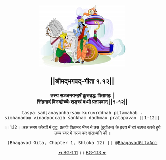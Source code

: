 <center><img src="../../asset/BG.png" alt="#API #bhagavadgitaapi #slok #nodejs #js #api #gitaapi #krishna #hinduism #vedic #ISKCON #shreemadbhagavadgita #technology"/>
<h2>||श्रीमद्‍भगवद्‍-गीता १.१२||</h2>
<h3>तस्य सञ्जनयन्हर्षं कुरुवृद्धः पितामहः |<br/>सिंहनादं विनद्योच्चैः शङ्खं दध्मौ प्रतापवान् ||१-१२||</h3>
<pre>tasya sañjanayanharṣaṃ kuruvṛddhaḥ pitāmahaḥ .<br/>siṃhanādaṃ vinadyoccaiḥ śaṅkhaṃ dadhmau pratāpavān ||1-12||</pre>
<p>।।1.12।।उस समय कौरवों में वृद्ध, प्रतापी पितामह भीष्म ने उस (दुर्योधन) के हृदय में हर्ष उत्पन्न करते हुये उच्च स्वर में गरज कर शंखध्वनि की।</p>
<pre>(Bhagavad Gita, Chapter 1, Shloka 12) || <a href="https://twitter.com/bhagavadgitaapi">@BhagavadGitaApi</a></pre><a href="../../1/11">⏪  BG-1.11</a><b>        ।।        </b><a href="../../1/13">BG-1.13  ⏩</a></center>